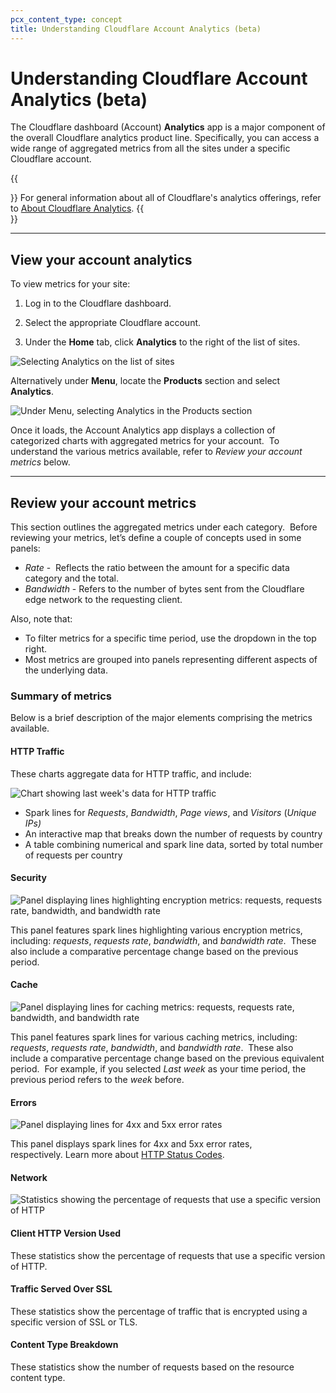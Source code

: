 ```yaml
---
pcx_content_type: concept
title: Understanding Cloudflare Account Analytics (beta)
---
```


# Understanding Cloudflare Account Analytics (beta)

The Cloudflare dashboard (Account) **Analytics** app is a major component of the overall Cloudflare analytics product line. Specifically, you can access a wide range of aggregated metrics from all the sites under a specific Cloudflare account.

{{<Aside type="note">}}
For general information about all of Cloudflare's analytics offerings, refer to [About Cloudflare Analytics](/fundamentals/data-products/about-analytics/).
{{</Aside>}}

___

## View your account analytics

To view metrics for your site:

1. Log in to the Cloudflare dashboard.

2. Select the appropriate Cloudflare account.

3. Under the **Home** tab, click **Analytics** to the right of the list of sites. 

![Selecting Analytics on the list of sites](/support/static/hc-dash-analytics-button-on-home-screen.png)

Alternatively under **Menu**, locate the **Products** section and select **Analytics**. 

![Under Menu, selecting Analytics in the Products section](/support/static/hc-dash-account-level-analytics_button.png)

Once it loads, the Account Analytics app displays a collection of categorized charts with aggregated metrics for your account.  To understand the various metrics available, refer to _Review your account metrics_ below.

___

## Review your account metrics

This section outlines the aggregated metrics under each category.  Before reviewing your metrics, let’s define a couple of concepts used in some panels:

-   _Rate_ -  Reflects the ratio between the amount for a specific data category and the total.
-   _Bandwidth_ - Refers to the number of bytes sent from the Cloudflare edge network to the requesting client.

Also, note that:

-   To filter metrics for a specific time period, use the dropdown in the top right.
-   Most metrics are grouped into panels representing different aspects of the underlying data.

### Summary of metrics

Below is a brief description of the major elements comprising the metrics available.

#### HTTP Traffic

These charts aggregate data for HTTP traffic, and include:

![Chart showing last week's data for HTTP traffic](/support/static/hc-dash-account-analytics-map.png)

-   Spark lines for _Requests_, _Bandwidth_, _Page views_, and _Visitors_ (_Unique IPs)_
-   An interactive map that breaks down the number of requests by country
-   A table combining numerical and spark line data, sorted by total number of requests per country

#### Security

![Panel displaying lines highlighting encryption metrics: requests, requests rate, bandwidth, and bandwidth rate](/support/static/hc-dash-account-analytics_security_panel.png)

This panel features spark lines highlighting various encryption metrics, including: _requests_, _requests rate_, _bandwidth_, and _bandwidth rate_.  These also include a comparative percentage change based on the previous period.

#### Cache

![Panel displaying lines for caching metrics: requests, requests rate, bandwidth, and bandwidth rate](/support/static/hc-dash-account-analytics_cache_card.png)

This panel features spark lines for various caching metrics, including: _requests_, _requests rate_, _bandwidth_, and _bandwidth rate_.  These also include a comparative percentage change based on the previous equivalent period.  For example, if you selected _Last week_ as your time period, the previous period refers to the _week_ before.

#### Errors

![Panel displaying lines for 4xx and 5xx error rates](/support/static/hc-account-analytics_errors_card.png)

This panel displays spark lines for 4xx and 5xx error rates, respectively. Learn more about [HTTP Status Codes](https://support.cloudflare.com/hc/articles/115003014432-HTTP-Status-Codes). 

#### Network

![Statistics showing the percentage of requests that use a specific version of HTTP](/support/static/hc-dash-account-analytics_network_card.png)

#### Client HTTP Version Used

These statistics show the percentage of requests that use a specific version of HTTP.

#### Traffic Served Over SSL

These statistics show the percentage of traffic that is encrypted using a specific version of SSL or TLS.

#### Content Type Breakdown

These statistics show the number of requests based on the resource content type.
